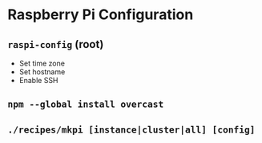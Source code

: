 Raspberry Pi Configuration
==========================

## `raspi-config` (root)
- Set time zone
- Set hostname
- Enable SSH

## `npm --global install overcast`

## `./recipes/mkpi [instance|cluster|all] [config]`
